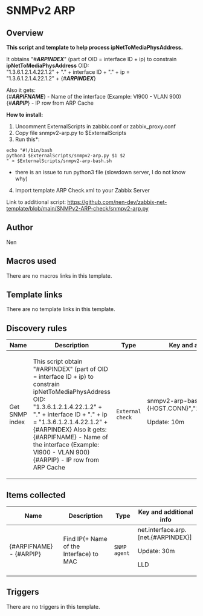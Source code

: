 # SNMPv2 ARP

## Overview

  
**This script and template to help process ipNetToMediaPhysAddress.**


  
It obtains "#***ARPINDEX***" (part of OID = interface ID + ip) to constrain **ipNetToMediaPhysAddress** OID:  
"1.3.6.1.2.1.4.22.1.2" + "." + interface ID + "." + ip =  
"1.3.6.1.2.1.4.22.1.2" + {#***ARPINDEX***}  
  
Also it gets:  
{#***ARPIFNAME***} - Name of the interface (Example: Vl900 - VLAN 900)  
{#***ARPIP***} - IP row from ARP Cache  
  
  
**How to install:**


  
1. Uncomment ExternalScripts in zabbix.conf or zabbix\_proxy.conf  
2. Copy file snmpv2-arp.py to $ExternalScripts  
3. Run this*:


`echo "#!/bin/bash`  
`python3 $ExternalScripts/snmpv2-arp.py $1 $2`  
`" > $ExternalScripts/snmpv2-arp-bash.sh`  
  
* there is an issue to run python3 file (slowdown server, I do not know why)  
  
4. Import template ARP Check.xml to your Zabbix Server


Link to additional script: https://github.com/nen-dev/zabbix-net-template/blob/main/SNMPv2-ARP-check/snmpv2-arp.py


 


 



## Author

Nen

## Macros used

There are no macros links in this template.

## Template links

There are no template links in this template.

## Discovery rules

|Name|Description|Type|Key and additional info|
|----|-----------|----|----|
|Get SNMP index|<p>This script obtain "#ARPINDEX" (part of OID = interface ID + ip) to constrain ipNetToMediaPhysAddress OID: "1.3.6.1.2.1.4.22.1.2" + "." + interface ID + "." + ip = "1.3.6.1.2.1.4.22.1.2" + {#ARPINDEX} Also it gets: {#ARPIFNAME} - Name of the interface (Example: Vl900 - VLAN 900) {#ARPIP} - IP row from ARP Cache</p>|`External check`|snmpv2-arp-bash.sh["{HOST.CONN}","1.3.6.1.2.1.4.22.1.2"]<p>Update: 10m</p>|
## Items collected

|Name|Description|Type|Key and additional info|
|----|-----------|----|----|
|{#ARPIFNAME} - {#ARPIP}|<p>Find IP(+ Name of the Interface) to MAC</p>|`SNMP agent`|net.interface.arp.[net.{#ARPINDEX}]<p>Update: 30m</p><p>LLD</p>|
## Triggers

There are no triggers in this template.

